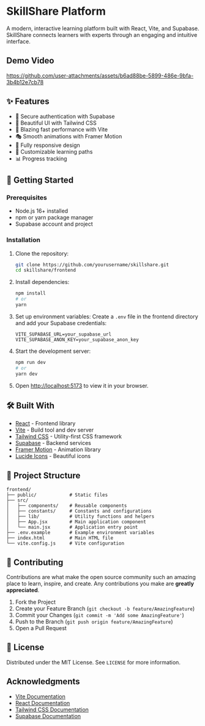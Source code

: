 # SkillShare Platform

A modern, interactive learning platform built with React, Vite, and Supabase. SkillShare connects learners with experts through an engaging and intuitive interface.

## Demo Video

https://github.com/user-attachments/assets/b6ad88be-5899-486e-9bfa-3b4b12e7cb78


## ✨ Features

- 🔐 Secure authentication with Supabase
- 🎨 Beautiful UI with Tailwind CSS
- 🚀 Blazing fast performance with Vite
- 🎭 Smooth animations with Framer Motion
- 📱 Fully responsive design
- 🎨 Customizable learning paths
- 📊 Progress tracking

## 🚀 Getting Started

### Prerequisites

- Node.js 16+ installed
- npm or yarn package manager
- Supabase account and project

### Installation

1. Clone the repository:
   ```bash
   git clone https://github.com/yourusername/skillshare.git
   cd skillshare/frontend
   ```

2. Install dependencies:
   ```bash
   npm install
   # or
   yarn
   ```

3. Set up environment variables:
   Create a `.env` file in the frontend directory and add your Supabase credentials:
   ```env
   VITE_SUPABASE_URL=your_supabase_url
   VITE_SUPABASE_ANON_KEY=your_supabase_anon_key
   ```

4. Start the development server:
   ```bash
   npm run dev
   # or
   yarn dev
   ```

5. Open [http://localhost:5173](http://localhost:5173) to view it in your browser.

## 🛠 Built With

- [React](https://reactjs.org/) - Frontend library
- [Vite](https://vitejs.dev/) - Build tool and dev server
- [Tailwind CSS](https://tailwindcss.com/) - Utility-first CSS framework
- [Supabase](https://supabase.com/) - Backend services
- [Framer Motion](https://www.framer.com/motion/) - Animation library
- [Lucide Icons](https://lucide.dev/) - Beautiful icons

## 📄 Project Structure

```
frontend/
├── public/            # Static files
├── src/
│   ├── components/    # Reusable components
│   ├── constants/     # Constants and configurations
│   ├── lib/           # Utility functions and helpers
│   ├── App.jsx        # Main application component
│   └── main.jsx       # Application entry point
├── .env.example       # Example environment variables
├── index.html         # Main HTML file
└── vite.config.js     # Vite configuration
```

## 🤝 Contributing

Contributions are what make the open source community such an amazing place to learn, inspire, and create. Any contributions you make are **greatly appreciated**.

1. Fork the Project
2. Create your Feature Branch (`git checkout -b feature/AmazingFeature`)
3. Commit your Changes (`git commit -m 'Add some AmazingFeature'`)
4. Push to the Branch (`git push origin feature/AmazingFeature`)
5. Open a Pull Request

## 📝 License

Distributed under the MIT License. See `LICENSE` for more information.

## Acknowledgments

- [Vite Documentation](https://vitejs.dev/guide/)
- [React Documentation](https://reactjs.org/docs/getting-started.html)
- [Tailwind CSS Documentation](https://tailwindcss.com/docs/installation)
- [Supabase Documentation](https://supabase.com/docs)
